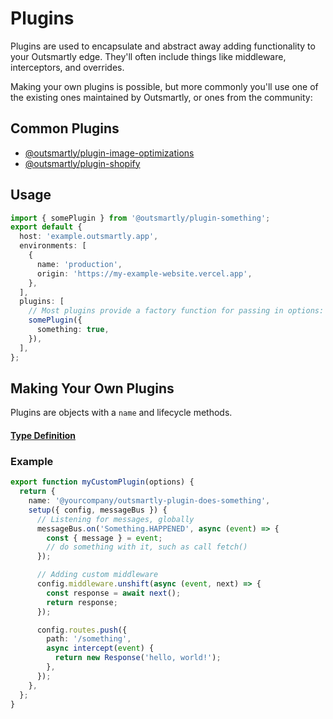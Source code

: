 # Plugins

Plugins are used to encapsulate and abstract away adding functionality to your Outsmartly edge. They'll often include things like middleware, interceptors, and overrides.

Making your own plugins is possible, but more commonly you'll use one of the existing ones maintained by Outsmartly, or ones from the community:

## Common Plugins

- [@outsmartly/plugin-image-optimizations](https://www.npmjs.com/package/@outsmartly/plugin-image-optimizations)
- [@outsmartly/plugin-shopify](https://www.npmjs.com/package/@outsmartly/plugin-shopify)

## Usage

```typescript
import { somePlugin } from '@outsmartly/plugin-something';
export default {
  host: 'example.outsmartly.app',
  environments: [
    {
      name: 'production',
      origin: 'https://my-example-website.vercel.app',
    },
  ],
  plugins: [
    // Most plugins provide a factory function for passing in options:
    somePlugin({
      something: true,
    }),
  ],
};
```

## Making Your Own Plugins

Plugins are objects with a `name` and lifecycle methods.

#### [Type Definition](../../packages/core/src/public/types.ts#:~:text=interface%20Plugin)

### Example

```typescript
export function myCustomPlugin(options) {
  return {
    name: '@yourcompany/outsmartly-plugin-does-something',
    setup({ config, messageBus }) {
      // Listening for messages, globally
      messageBus.on('Something.HAPPENED', async (event) => {
        const { message } = event;
        // do something with it, such as call fetch()
      });

      // Adding custom middleware
      config.middleware.unshift(async (event, next) => {
        const response = await next();
        return response;
      });

      config.routes.push({
        path: '/something',
        async intercept(event) {
          return new Response('hello, world!');
        },
      });
    },
  };
}
```
